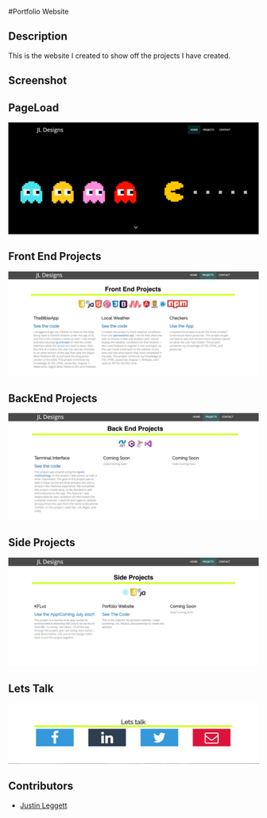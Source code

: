 #Portfolio Website



## Description
This is the website I created to show off the projects I have created. 

## Screenshot
## PageLoad
![PageLoad](img/screenshots/pageload.png)
## Front End Projects
![FrontEndProjects](img/screenshots/FrontEndProjects.png)
## BackEnd Projects
![BackEndProjects](img/screenshots/BackEndProjects.png)
## Side Projects
![SideProjects](img/screenshots/SideProjects.png)
## Lets Talk
![LetsTalk](img/screenshots/letstalk.png)

## Contributors
- [Justin Leggett](https://github.com/justinal64)